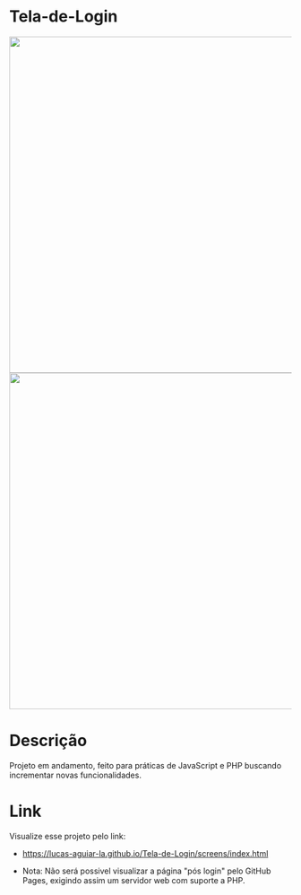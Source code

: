 # Tela-de-Login
<img width = 600px; src="https://github.com/Lucas-Aguiar-La/Tela-de-Login/assets/108820269/06ad6d8f-52e7-473d-a43c-92d470cd09bb">
<img width = 600px; src="https://github.com/Lucas-Aguiar-La/Tela-de-Login/assets/108820269/b5fdd7c6-9723-4f09-a247-3e85d5eb3e73">

# Descrição

Projeto em andamento, feito para práticas de JavaScript e PHP buscando incrementar novas funcionalidades. 

# Link

Visualize esse projeto pelo link:
- https://lucas-aguiar-la.github.io/Tela-de-Login/screens/index.html
* Nota: Não será possivel visualizar a página "pós login" pelo GitHub Pages, exigindo assim um servidor web com suporte a PHP.
